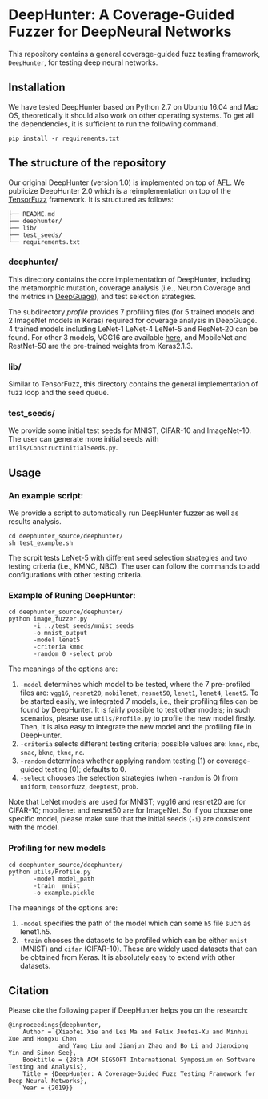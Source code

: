 DeepHunter: A Coverage-Guided Fuzzer for DeepNeural Networks
======

This repository contains a general coverage-guided fuzz testing framework, `DeepHunter`, for testing deep neural networks.


## Installation

We have tested DeepHunter based on Python 2.7 on Ubuntu 16.04 and Mac OS, theoretically it should also work on other operating systems. To get all the dependencies, it is sufficient to run the following command.

```
pip install -r requirements.txt
```

## The structure of the repository

Our original DeepHunter (version 1.0) is implemented on top of [AFL](http://lcamtuf.coredump.cx/afl/).
We publicize DeepHunter 2.0 which is a reimplementation on top of the [TensorFuzz](https://github.com/brain-research/tensorfuzz) framework. It is structured as follows:

```
├── README.md
├── deephunter/
├── lib/
├── test_seeds/
└── requirements.txt
```

### deephunter/

This directory contains the core implementation of DeepHunter, including the metamorphic mutation, coverage analysis (i.e., Neuron Coverage and the metrics in [DeepGuage](https://dl.acm.org/citation.cfm?id=3238202)), and test selection strategies.

The subdirectory *profile* provides 7 profiling files (for 5 trained models and 2 ImageNet models in Keras) required for coverage analysis in DeepGuage. 4 trained models including LeNet-1 LeNet-4 LeNet-5 and ResNet-20 can be found. 
For other 3 models, VGG16 are available [here](https://drive.google.com/drive/folders/1OSv-IXDxnIclnBVoHiUGlm_UqVX2YJTy?usp=sharing), and MobileNet and RestNet-50 are the pre-trained weights from Keras2.1.3.

### lib/

Similar to TensorFuzz, this directory contains the general implementation of fuzz loop and the seed queue.


### test_seeds/
We provide some initial test seeds for MNIST, CIFAR-10 and ImageNet-10.
The user can generate more initial seeds with `utils/ConstructInitialSeeds.py`.



## Usage

### An example script:
We provide a script to automatically run DeepHunter fuzzer as well as results analysis.

```
cd deephunter_source/deephunter/
sh test_example.sh
```

The scrpit tests LeNet-5 with different seed selection strategies and two testing criteria (i.e., KMNC, NBC).
The user can follow the commands to add configurations with other testing criteria.



### Example of Runing DeepHunter:

```
cd deephunter_source/deephunter/
python image_fuzzer.py
       -i ../test_seeds/mnist_seeds
       -o mnist_output
       -model lenet5
       -criteria kmnc
       -random 0 -select prob
```

The meanings of the options are:

1. `-model` determines which model to be tested, where the 7 pre-profiled files are: `vgg16`, `resnet20`, `mobilenet`, `resnet50`, `lenet1`, `lenet4`, `lenet5`. To be started easily, we integrated 7 models, i.e., their profiling files can be found by DeepHunter. It is fairly possible to test other models; in such scenarios, please use `utils/Profile.py` to profile the new model firstly. Then, it is also easy to integrate the new model and the profiling file in DeepHunter.  
2. `-criteria` selects different testing criteria; possible values are: `kmnc`, `nbc`, `snac`, `bknc`, `tknc`, `nc`.  
3. `-random` determines whether applying random testing (1) or coverage-guided testing (0); defaults to 0.
4. `-select` chooses the selection strategies (when `-random` is 0) from `uniform`, `tensorfuzz`, `deeptest`, `prob`.  

Note that LeNet models are used for MNIST; vgg16 and resnet20 are for CIFAR-10; mobilenet and resnet50 are for ImageNet. 
So if you choose one specific model, please make sure that the initial seeds (`-i`) are consistent with the model.

### Profiling for new models

```
cd deephunter_source/deephunter/
python utils/Profile.py 
       -model model_path
       -train  mnist
       -o example.pickle
```

The meanings of the options are:  
1. `-model` specifies the path of the model which can some `h5` file such as lenet1.h5.  
2. `-train` chooses the datasets to be profiled which can be either `mnist` (MNIST) and `cifar` (CIFAR-10). These are widely used datasets that can be obtained from Keras. It is absolutely easy to extend with other datasets.  



## Citation
Please cite the following paper if DeepHunter helps you on the research:

```
@inproceedings{deephunter,  
	Author = {Xiaofei Xie and Lei Ma and Felix Juefei-Xu and Minhui Xue and Hongxu Chen
	          and Yang Liu and Jianjun Zhao and Bo Li and Jianxiong Yin and Simon See},
	Booktitle = {28th ACM SIGSOFT International Symposium on Software Testing and Analysis},
	Title = {DeepHunter: A Coverage-Guided Fuzz Testing Framework for Deep Neural Networks},
	Year = {2019}}
```
